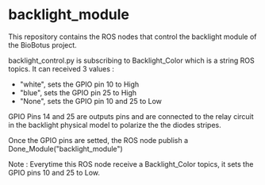# backlight_module

This repository contains the ROS nodes that control the backlight module 
of the BioBotus project. 

backlight_control.py is subscribing to Backlight_Color which is a string 
ROS topics. It can received 3 values :

- "white", sets the GPIO pin 10 to High
- "blue", sets the GPIO pin 25 to High
- "None", sets the GPIO pin 10 and 25 to Low

GPIO Pins 14 and 25 are outputs pins and are connected to the relay circuit 
in the backlight physical model to polarize the the diodes stripes.

Once the GPIO pins are setted, the ROS node publish a 
Done_Module("backlight_module")

Note : Everytime this ROS node receive a Backlight_Color topics, it sets the 
       GPIO pins 10 and 25 to Low. 
